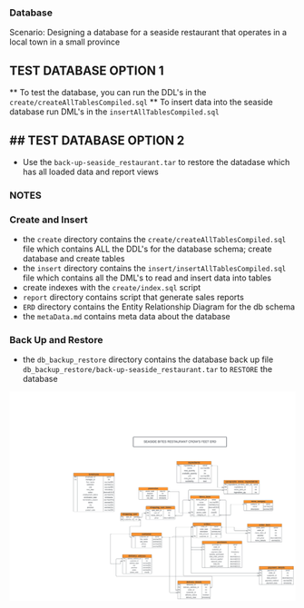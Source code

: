 ###  Database
Scenario:
Designing a database for a seaside restaurant that operates in a local town in a small province

## TEST DATABASE OPTION 1
** To test the database, you can run the DDL's in the `create/createAllTablesCompiled.sql`
** To insert data into the seaside database run DML's in the `insertAllTablesCompiled.sql`

## ## TEST DATABASE OPTION 2
- Use the `back-up-seaside_restaurant.tar` to restore the datadase which has all loaded data and report views


### NOTES

### Create and Insert

- the `create` directory contains the `create/createAllTablesCompiled.sql` file which contains ALL the DDL's for the database schema; create database and create tables
- the `insert` directory contains the `insert/insertAllTablesCompiled.sql` file which contains all the DML's to read and insert data into tables
- create indexes with the `create/index.sql` script
- `report` directory contains script that generate sales reports
- `ERD` directory contains the Entity Relationship Diagram for the db schema
- the `metaData.md` contains meta data about the database

### Back Up and Restore
- the `db_backup_restore` directory contains the database back up file `db_backup_restore/back-up-seaside_restaurant.tar` to `RESTORE` the database


![ERD](./Database_ER_diagram_crows_foot.jpeg)
